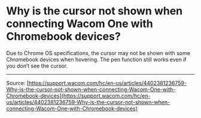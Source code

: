 # Why is the cursor not shown when connecting Wacom One with Chromebook devices?

Due to Chrome OS specifications, the cursor may not be shown with some Chromebook devices when hovering. The pen function still works even if you don’t see the cursor.

---
Source: [https://support.wacom.com/hc/en-us/articles/4402381236759-Why-is-the-cursor-not-shown-when-connecting-Wacom-One-with-Chromebook-devices](https://support.wacom.com/hc/en-us/articles/4402381236759-Why-is-the-cursor-not-shown-when-connecting-Wacom-One-with-Chromebook-devices)
